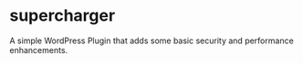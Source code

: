 # supercharger
A simple WordPress Plugin that adds some basic security and performance enhancements. 
